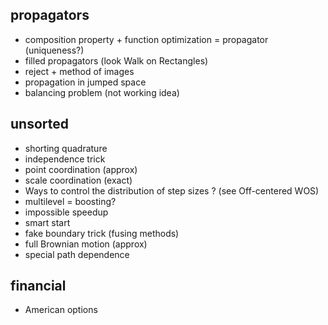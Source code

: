 ## propagators
- composition property + function optimization = propagator (uniqueness?)
- filled propagators (look Walk on Rectangles)
- reject + method of images
- propagation in jumped space
- balancing problem (not working idea)

## unsorted
- shorting quadrature
- independence trick
- point coordination (approx)
- scale coordination (exact) 
- Ways to control the distribution of step sizes ? (see Off-centered WOS)
- multilevel = boosting?
- impossible speedup 
- smart start 
- fake boundary trick (fusing methods)
- full Brownian motion (approx)
- special path dependence

## financial
- American options
